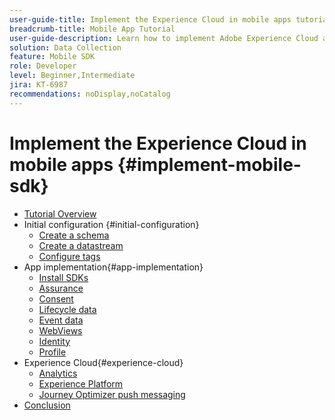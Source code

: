 ```yaml
---
user-guide-title: Implement the Experience Cloud in mobile apps tutorial
breadcrumb-title: Mobile App Tutorial
user-guide-description: Learn how to implement Adobe Experience Cloud applications in mobile apps with Experience Platform Mobile SDK.
solution: Data Collection
feature: Mobile SDK
role: Developer
level: Beginner,Intermediate
jira: KT-6987
recommendations: noDisplay,noCatalog
---
```


# Implement the Experience Cloud in mobile apps {#implement-mobile-sdk}

+ [Tutorial Overview](overview.md)
+ Initial configuration {#initial-configuration}
  + [Create a schema](create-schema.md)
  + [Create a datastream](create-datastream.md)
  + [Configure tags](configure-tags.md)
+ App implementation{#app-implementation}
  + [Install SDKs](install-sdks.md)
  + [Assurance](assurance.md)
  + [Consent](consent.md)
  + [Lifecycle data](lifecycle-data.md)
  + [Event data](events.md)
  + [WebViews](web-views.md)
  + [Identity](identity.md)
  + [Profile](profile.md)
+ Experience Cloud{#experience-cloud}
  + [Analytics](analytics.md)
  + [Experience Platform](platform.md)
  + [Journey Optimizer push messaging](journey-optimizer-push.md)
+ [Conclusion](conclusion.md)